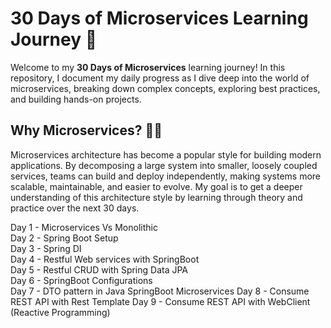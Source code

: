 

# 30 Days of Microservices Learning Journey 🚀

Welcome to my **30 Days of Microservices** learning journey! In this repository, I document my daily progress as I dive deep into the world of microservices, breaking down complex concepts, exploring best practices, and building hands-on projects.

## Why Microservices? 🧑‍💻

Microservices architecture has become a popular style for building modern applications. By decomposing a large system into smaller, loosely coupled services, teams can build and deploy independently, making systems more scalable, maintainable, and easier to evolve. My goal is to get a deeper understanding of this architecture style by learning through theory and practice over the next 30 days.

Day 1 - Microservices Vs Monolithic </br>
Day 2 - Spring Boot Setup </br>
Day 3 - Spring DI </br>
Day 4 - Restful Web services with SpringBoot</br>
Day 5 - Restful CRUD with Spring Data JPA</br>
Day 6 - SpringBoot Configurations </br>
Day 7 - DTO pattern in Java SpringBoot Microservices
Day 8 - Consume REST API with Rest Template
Day 9 - Consume REST API with WebClient (Reactive Programming)

